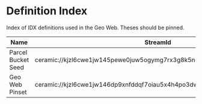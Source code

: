 # Definition Index

Index of IDX definitions used in the Geo Web. Theses should be pinned.

| Name               | StreamId                                                                  |
| ------------------ | ------------------------------------------------------------------------- |
| Parcel Bucket Seed | ceramic://kjzl6cwe1jw145pewe0juw5ogymg7rx3g8k5n68tekjp078gbjkay7y3japyszo |
| Geo Web Pinset     | ceramic://kjzl6cwe1jw146dp9xnfddqf7oiau5x4h4po3dwufi4zau0l80hgmqzkoy7ehq8 |
